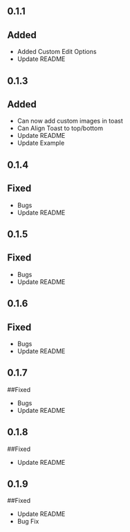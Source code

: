 ## 0.1.1

## Added
- Added Custom Edit Options
- Update README

## 0.1.3

## Added
- Can now add custom images in toast
- Can Align Toast to top/bottom
- Update README
- Update Example

## 0.1.4

## Fixed
- Bugs
- Update README

## 0.1.5

## Fixed
- Bugs
- Update README

## 0.1.6

## Fixed
- Bugs
- Update README

## 0.1.7
##Fixed
- Bugs
- Update README

## 0.1.8
##Fixed
- Update README

## 0.1.9
##Fixed
- Update README
- Bug Fix
